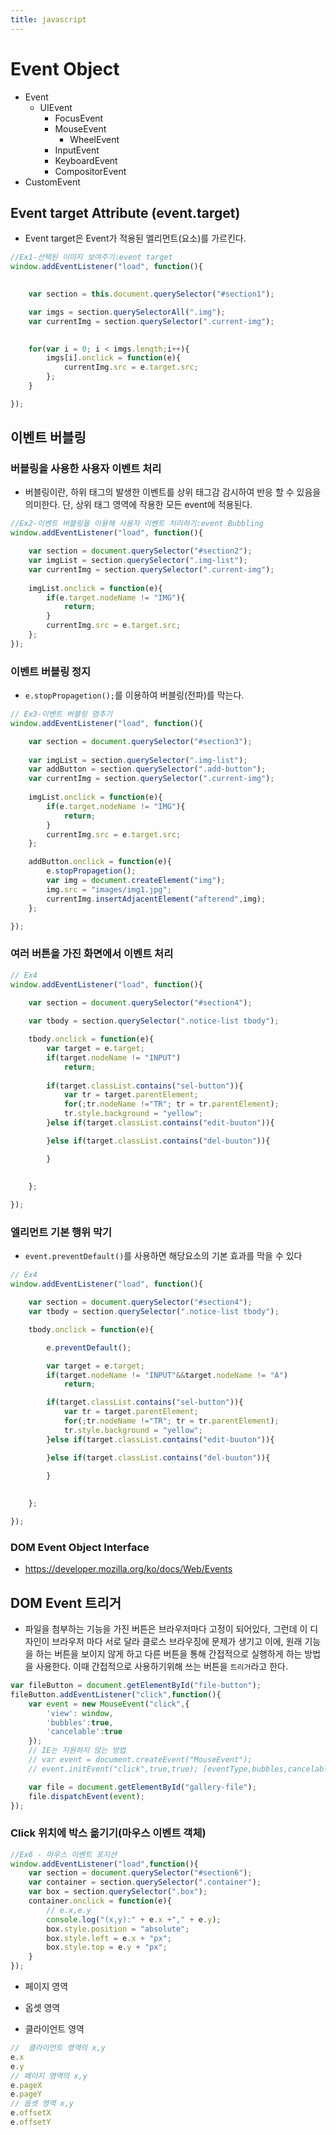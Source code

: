 ```yaml
---
title: javascript
---
```


# Event Object

- Event
    - UIEvent
        - FocusEvent
        - MouseEvent
            - WheelEvent
        - InputEvent
        - KeyboardEvent
        - CompositorEvent
- CustomEvent        


## Event target Attribute (event.target)
- Event target은 Event가 적용된 엘리먼트(요소)를 가르킨다.

```js
//Ex1-선택된 이미지 보여주기:event target
window.addEventListener("load", function(){

    
    var section = this.document.querySelector("#section1");

    var imgs = section.querySelectorAll(".img");
    var currentImg = section.querySelector(".current-img");
    

    for(var i = 0; i < imgs.length;i++){
        imgs[i].onclick = function(e){
            currentImg.src = e.target.src;
        };
    }

}); 

```

## 이벤트 버블링

### 버블링을 사용한 사용자 이벤트 처리
- 버블링이란, 하위 태그의 발생한 이벤트를 상위 태그감 감시하여 반응 할 수 있음을 의미한다. 단, 상위 태그 영역에 작용한 모든 event에 적용된다.

```js
//Ex2-이벤트 버블링을 이용해 사용자 이벤트 처리하기:event Bubbling
window.addEventListener("load", function(){

    var section = document.querySelector("#section2");
    var imgList = section.querySelector(".img-list"); 
    var currentImg = section.querySelector(".current-img");
    
    imgList.onclick = function(e){
        if(e.target.nodeName != "IMG"){
            return;
        }
        currentImg.src = e.target.src;
    };
});  
```


### 이벤트 버블링 정지
- `e.stopPropagetion();`를 이용하여 버블링(전파)를 막는다.
```js
// Ex3-이벤트 버블링 멈추기
window.addEventListener("load", function(){

    var section = document.querySelector("#section3");
    
    var imgList = section.querySelector(".img-list"); 
    var addButton = section.querySelector(".add-button");
    var currentImg = section.querySelector(".current-img");
    
    imgList.onclick = function(e){
        if(e.target.nodeName != "IMG"){
            return;
        }
        currentImg.src = e.target.src;
    };

    addButton.onclick = function(e){
        e.stopPropagetion();
        var img = document.createElement("img");
        img.src = "images/img1.jpg";
        currentImg.insertAdjacentElement("afterend",img);
    };

}); 
```

### 여러 버튼을 가진 화면에서 이벤트 처리

```js
// Ex4
window.addEventListener("load", function(){

    var section = document.querySelector("#section4");
    
    var tbody = section.querySelector(".notice-list tbody");

    tbody.onclick = function(e){
        var target = e.target;
        if(target.nodeName != "INPUT")
            return;
        
        if(target.classList.contains("sel-button")){
            var tr = target.parentElement;
            for(;tr.nodeName !="TR"; tr = tr.parentElement);
            tr.style.background = "yellow";
        }else if(target.classList.contains("edit-buuton")){

        }else if(target.classList.contains("del-buuton")){

        }            
    
    
    };

}); 

```

### 엘리먼트 기본 행위 막기
- `event.preventDefault()`를 사용하면 해당요소의 기본 효과를 막을 수 있다

```js
// Ex4
window.addEventListener("load", function(){

    var section = document.querySelector("#section4");
    var tbody = section.querySelector(".notice-list tbody");

    tbody.onclick = function(e){

        e.preventDefault();

        var target = e.target;
        if(target.nodeName != "INPUT"&&target.nodeName != "A")
            return;

        if(target.classList.contains("sel-button")){
            var tr = target.parentElement;
            for(;tr.nodeName !="TR"; tr = tr.parentElement);
            tr.style.background = "yellow";
        }else if(target.classList.contains("edit-buuton")){

        }else if(target.classList.contains("del-buuton")){

        }            
    
    
    };

}); 
```

### DOM Event Object Interface

- https://developer.mozilla.org/ko/docs/Web/Events


## DOM Event 트리거

- 파일을 첨부하는 기능을 가진 버튼은 브라우저마다 고정이 되어있다, 그런데 이 디자인이 브라우저 마다 서로 달라 클로스 브라우징에 문제가 생기고 이에, 원래 기능을 하는 버튼을 보이지 않게 하고 다른 버튼을 통해 간접적으로 실행하게 하는 방법을 사용한다. 이때 간접적으로 사용하기위해 쓰는 버튼을 `트리거`라고 한다.

```js
var fileButton = document.getElementById("file-button");
fileButton.addEventListener("click",function(){
    var event = new MouseEvent("click",{
        'view': window,
        'bubbles':true,
        'cancelable':true
    });
    // IE는 지원하지 않는 방법
    // var event = document.createEvent("MouseEvent");
    // event.initEvent("click",true,true); [eventType,bubbles,cancelable]

    var file = document.getElementById("gallery-file");
    file.dispatchEvent(event);
});
```

### Click 위치에 박스 옮기기(마우스 이벤트 객체)

```js
//Ex6 - 마우스 이벤트 포지션
window.addEventListener("load",function(){
    var section = document.querySelector("#section6");
    var container = section.querySelector(".container");
    var box = section.querySelector(".box");
    container.onclick = function(e){
        // e.x,e.y
        console.log("(x,y):" + e.x +"," + e.y);
        box.style.position = "absolute";
        box.style.left = e.x + "px";
        box.style.top = e.y + "px";
    }
});

```
- 페이지 영역

- 옵셋 영역

- 클라이언트 영역



```js
//  클라이언트 영역의 x,y
e.x
e.y
// 페이지 영역의 x,y
e.pageX
e.pageY
// 옵셋 영역 x,y
e.offsetX
e.offsetY
```
